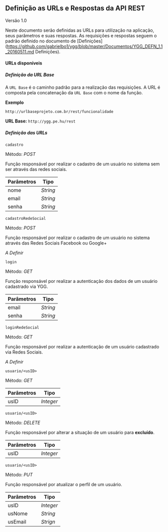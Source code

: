 Definição as URLs e Respostas da API REST 
---
Versão 1.0 

Neste documento serão definidas as URLs para utilização na aplicação, seus parâmetros e suas respostas.
As requisições e respostas seguem o padrão definido no documento de [Definições](https://github.com/gabrielbo1/ygg/blob/master/Documentos/YGG_DEFN_1.1_20160511.md Definições).

#### URLs disponíveis

##### Definição da URL Base

A `URL Base` é o caminho padrão para a realização das requisições. 
A URL é composta pela concatenação da `URL Base` com o nome da função.


**Exemplo**

`http://urlbaseprojeto.com.br/rest/funcionalidade`

**URL Base:** `http://ygg.pe.hu/rest`

##### Definição das URLs

`cadastro`

Método: _POST_

Função responsável por realizar o cadastro de um usuário no sistema sem ser através das redes sociais.

|Parâmetros|Tipo|
|----------|-------|
|nome      | _String_ |
|email     | _String_|
|senha     | _String_|


`cadastroRedeSocial`

Método: _POST_

Função responsável por realizar o cadastro de um usuário no sistema através das Redes Sociais Facebook ou Google+

*A Definir*

`login`

Método: _GET_

Função responsável por realizar a autenticação dos dados de um usuário cadastrado via YGG.

|Parâmetros| Tipo|
|----------|--------|
|email     |_String_|
|senha     |_String_|


`loginRedeSocial`

Método: _GET_

Função responsável por realizar a autenticação de um usuário cadastrado via Redes Sociais.

*A Definir*

`usuario/<usID>`

Método: _GET_

|Parâmetros| Tipo|
|----------|--------|
|usID      | _Integer_|

`usuario/<usID>`

Método: _DELETE_

Função responsável por alterar a situação de um usuário para **excluído**.

|Parâmetros|Tipo|
|----------|-----|
|usID      |_Integer_|


`usuario/<usID>`

Método: _PUT_

Função responsável por atualizar o perfil de um usuário.

|Parâmetros| Tipo |
|-----------|------|
|usID | _Integer_|
|usNome|_String_|
|usEmail|_Strign_|
